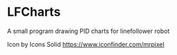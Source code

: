 # LFCharts
A small program drawing PID charts for linefollower robot

Icon by Icons Solid https://www.iconfinder.com/mrpixel
